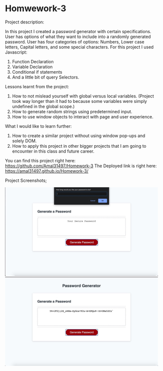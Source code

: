 # Homwework-3
Project description:



In this project I created a password generator with certain specifications. User has options of what they want to include into a randomly generated password. User has four categories of options: Numbers, Lower case letters, Capital letters, and some special characters.
For this project I used Javascript:
1. Function Declaration
2. Variable Declaration
3. Conditional if statements
4. And a little bit of query Selectors.


Lessons learnt from the project:
1. How to not mislead yourself with global versus local variables. (Project took way longer than it had to because some variables were simply undefined in the global scope.)
2. How to generate random strings using predetermined input.
3. How to use window objects to interact with page and user experience.



What I would like to learn further:
1. How to create a similar project without using window pop-ups and solely DOM.
2. How to apply this project in other bigger projects that I am going to encounter in this class and future career.

You can find this project right here: https://github.com/Amal31497/Homework-3
The Deployed link is right here: https://amal31497.github.io/Homework-3/


Project Screenshots;

![Alt text](demonstration.jpeg "First pop-up")
![Alt text](final-result.jpeg "Final result")


